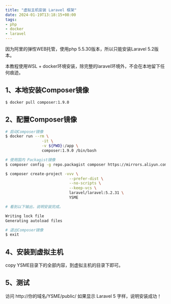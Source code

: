 ```yaml
---
title: "虚拟主机安装 Laravel 框架"
date: 2024-01-19T13:18:15+08:00
tags:
- php
- docker
- laravel
---
```


因为阿里的弹性WEB托管，使用php 5.5.30版本，所以只能安装Laravel 5.2版本。

本教程使用WSL + docker环境安装，除完整的laravel环境外，不会在本地留下任何痕迹。

## 1、本地安装Composer镜像

```bash
$ docker pull composer:1.9.0
```

## 2、配置Composer镜像

```bash
# 启动Composer镜像
$ docker run --rm \
                -it \
                -v ${PWD}:/app \
                composer:1.9.0 /bin/bash

# 使用国内 Packagist镜像
$ composer config -g repo.packagist composer https://mirrors.aliyun.com/composer/

$ composer create-project -vvv \
                            --prefer-dist \
                            --no-scripts \
                            --keep-vcs \
                            laravel/laravel:5.2.31 \
                            YSME

# 看到以下输出，说明安装完成。

Writing lock file
Generating autoload files

# 退出Composer镜像
$ exit  

```

## 4、安装到虚拟主机

copy YSME目录下的全部内容，到虚拟主机的目录下即可。

## 5、测试

访问 http://你的域名/YSME/public/
如果显示 Laravel 5 字样，说明安装成功！
